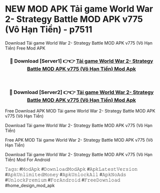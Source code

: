 # NEW MOD APK Tải game World War 2- Strategy Battle MOD APK v775 (Vô Hạn Tiền) - p7511
Download Tải game World War 2- Strategy Battle MOD APK v775 (Vô Hạn Tiền) Free Mod APK

<div align="center">
<h3>🔴 Download [Server1] 👉👉 <a href="https://apk-comot.site?title=Tải_game_World_War_2-_Strategy_Battle_MOD_APK_v775_(Vô_Hạn_Tiền)">Tải game World War 2- Strategy Battle MOD APK v775 (Vô Hạn Tiền) Mod Apk</a></h3><br>

<h3>🔴 Download [Server2] 👉👉 <a href="https://apk-comot.site?title=Tải_game_World_War_2-_Strategy_Battle_MOD_APK_v775_(Vô_Hạn_Tiền)">Tải game World War 2- Strategy Battle MOD APK v775 (Vô Hạn Tiền) Mod Apk</a></h3>
</div>


Free Download APK MOD Tải game World War 2- Strategy Battle MOD APK v775 (Vô Hạn Tiền)

Download Tải game World War 2- Strategy Battle MOD APK v775 (Vô Hạn Tiền) 

Free APK MOD Tải game World War 2- Strategy Battle MOD APK v775 (Vô Hạn Tiền) 

Download Tải game World War 2- Strategy Battle MOD APK v775 (Vô Hạn Tiền) Mod For Android

𝚃𝚊𝚐𝚜: #𝙼𝚘𝚍𝙰𝚙𝚔 #𝙳𝚘𝚠𝚗𝚕𝚘𝚊𝚍𝙼𝚘𝚍𝙰𝚙𝚔 #𝙰𝚙𝚔𝙻𝚊𝚝𝚎𝚜𝚝𝚅𝚎𝚛𝚜𝚒𝚘𝚗 #𝙰𝚙𝚔𝚄𝚗𝚕𝚒𝚖𝚒𝚝𝚎𝚍𝙼𝚘𝚗𝚎𝚢 #𝙰𝚙𝚔𝚄𝚗𝚕𝚘𝚌𝚔𝙰𝚕𝚕 #𝙰𝚙𝚔𝙽𝚘𝙰𝚍𝚜 #𝚄𝚗𝚕𝚘𝚌𝚔𝙿𝚛𝚎𝚖𝚒𝚞𝚖 #𝙵𝚘𝚛𝙰𝚗𝚍𝚛𝚘𝚒𝚍 #𝙵𝚛𝚎𝚎𝙳𝚘𝚠𝚗𝚕𝚘𝚊𝚍 #home_design_mod_apk
